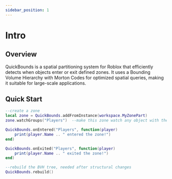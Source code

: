```yaml
---
sidebar_position: 1
---
```


# Intro

## Overview
QuickBounds is a spatial partitioning system for Roblox that efficiently detects when objects enter or exit defined zones. It uses a Bounding Volume Hierarchy with Morton Codes for optimized spatial queries, making it suitable for large-scale applications.

## Quick Start
```lua
--create a zone
local zone = QuickBounds.addFromInstance(workspace.MyZonePart)
zone.watchGroups("Players")  --make this zone watch any object with the "Players" group

QuickBounds.onEntered("Players", function(player)
    print(player.Name .. " entered the zone!")
end)

QuickBounds.onExited("Players", function(player)
    print(player.Name .. " exited the zone!")
end)

--rebuild the BVH tree, needed after structural changes
QuickBounds.rebuild()
```